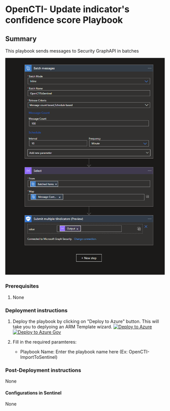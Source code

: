 # OpenCTI- Update indicator's confidence score Playbook
 ## Summary
 This playbook sends messages to Security GraphAPI in batches

![Playbook Designer view](./images/BatchImportToSentinel.png)<br>

### Prerequisites 
1. None

### Deployment instructions 
1. Deploy the playbook by clicking on "Deploy to Azure" button. This will take you to deplyoing an ARM Template wizard.
[![Deploy to Azure](https://aka.ms/deploytoazurebutton)](https://portal.azure.com/#create/Microsoft.Template/uri/https%3A%2F%2Fraw.githubusercontent.com%2FAzure%2FAzure-Sentinel%2Fmaster%2FSolutions%2FOpenCTI%2FPlaybooks%2FOpenCTIPlaybooks%2FOpenCTI-ImportToSentinel%2Fazuredeploy.json)
[![Deploy to Azure Gov](https://aka.ms/deploytoazuregovbutton)](https://portal.azure.us/#create/Microsoft.Template/uri/https%3A%2F%2Fraw.githubusercontent.com%2FAzure%2FAzure-Sentinel%2Fmaster%2FSolutions%2FOpenCTI%2FPlaybooks%2F%2FOpenCTIPlaybooks%2FOpenCTI-ImportToSentinel%2Fazuredeploy.json)

2. Fill in the required paramteres:
    * Playbook Name: Enter the playbook name here (Ex: OpenCTI-ImportToSentinel)
    
### Post-Deployment instructions 
None
#### Configurations in Sentinel
None


